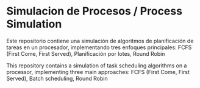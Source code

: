 # Simulacion de Procesos / Process Simulation

Este repositorio contiene una simulación de algoritmos de planificación de tareas en un procesador, implementando tres enfoques principales: FCFS (First Come, First Served), Planificación por lotes, Round Robin

This repository contains a simulation of task scheduling algorithms on a processor, implementing three main approaches: FCFS (First Come, First Served), Batch scheduling, Round Robin
